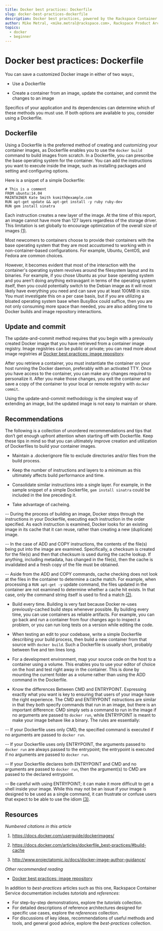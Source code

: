 ```yaml
---
title: Docker best practices: Dockerfile
slug: docker-best-practices-dockerfile
description: Docker best practices, powered by the Rackspace Container Service
author: Mike Metral, <mike.metral@rackspace.com>, Rackspace Product Architect
topics:
  - docker
  - beginner
---
```


# Docker best practices: Dockerfile

You can save a customized Docker image in either of two ways:,

-   Use a Dockerfile

-   Create a container from an image, update the container,
    and commit the changes to an image

Specifics of your application and its dependencies can determine which
of these methods you must use. If both options are available to you,
consider using a Dockerfile.

## Dockerfile

Using a Dockerfile is the preferred method of creating and customizing your
container images, as Dockerfile enables you to use
the `docker build` command to
build images from scratch. In a Dockerfile, you can prescribe the base
operating system for the container. You can add the instructions you want to
execute inside the image, such as installing packages and setting and
configuring options.

Here is a snippet of a simple Dockerfile:

    # This is a comment
    FROM ubuntu:14.04
    MAINTAINER Kate Smith ksmith@example.com
    RUN apt-get update && apt-get install -y ruby ruby-dev
    RUN gem install sinatra

Each instruction creates a new layer of the image. At the time of this
report, an image cannot have more than 127 layers regardless of the
storage driver. This limitation is set globally to encourage
optimization of the overall size of images [(1)](#resources).

Most newcomers to containers choose to provide their containers with
the base operating system that they are most accustomed to working with
in non-container-based configurations. For example, Ubuntu, CentOS, and Fedora
are common choices.

However, it becomes evident that most of the interaction with the container's
operating system revolves around the filesystem layout and its binaries.
For example,
if you chose Ubuntu as your base operating system and you aren’t doing anything
extravagant in terms of the operating system itself, then you could potentially
switch to the Debian image as it will most likely have everything you need and
can save you at least 100MB in size. You must investigate this on a per case basis,
but if you are utilizing a bloated operating system base when BusyBox could suffice,
then you are not only consuming more space than needed, you are also adding
time to Docker builds and image repository interactions.

## Update and commit

The update-and-commit method requires that you begin with a previously created
Docker image that you have retrieved from a container
image registry. Image registries can be public or private;
you can read more about image registries at
[Docker best practices: image repository](/docker-best-practices-image-repository/).

After you retrieve a container, you must
instantiate the container on your host
running the Docker daemon, preferably with an activated TTY. Once you
have access to the container, you can make any changes required to
personalize it. After you make those changes, you exit the container and
save a copy of the container to your local or
remote registry with `docker commit`.

Using the update-and-commit methodology is the simplest way of
extending an image, but the updated image is not easy to maintain or share.

## Recommendations

The following is a collection of unordered recommendations and tips
that don’t get enough upfront attention when starting off with Dockerfile.
Keep these tips in mind so that you can ultimately improve
creation and utilization of Dockerfiles to build your container images.

-   Maintain a .dockerignore file to exclude directories and/or files from
    the build process.

-   Keep the number of instructions and layers to a minimum as this
    ultimately affects build performance and time.

-   Consolidate similar instructions into a single layer.
    For example, in the sample snippet of a simple Dockerfile,
    `gem install sinatra` could be included in the line preceding it.

-   Take advantage of cacheing.

--  During the process of building an image, Docker steps
    through the instructions in your Dockerfile, executing each instruction in
    the order specified. As each instruction is examined, Docker looks
    for an existing image in its cache that it can reuse, rather
    than creating a new (duplicate) image.

--  In the case of ADD and COPY instructions, the contents of
    the file(s) being put into the image are examined.
    Specifically, a checksum is created for the file(s) and then that
    checksum is used during the cache lookup. If anything, including metadata, has
    changed in the file(s), then the cache
    is invalidated and a fresh copy of the file must be obtained.

--  Aside from the ADD and COPY commands, cache checking does not
    look at the files in the container to determine a cache match.
    For example, when processing a `RUN apt-get -y` update
    command, the files updated in the container are not
    examined to determine whether a cache hit exists. In that case, only
    the command string itself is used to find a match [(2)](#resources).

-   Build every time. Building is very fast because Docker re-uses
    previously-cached build steps whenever possible.
    By building every time, you can use containers as reliable artifacts.
    For example,
    you can go back and run a container from four changes ago to inspect a
    problem, or you can run long tests on a version while editing the code.

-   When testing an edit to your codebase, write a simple Dockerfile
    describing your build process, then
    build a new container from that source with `docker build`.
    Such a Dockerfile is usually short, probably between five and ten lines long.

-   For a development environment, map your source code on the host to
    a container using a volume. This enables you to use your editor of
    choice on the host and test right away in the container.
    This is done by mounting the current folder as a volume
    rather than using the ADD command in the Dockerfile.

-   Know the differences Between CMD and ENTRYPOINT.
    Expressing exactly what you want is key
    to ensuring that users of your image have the right experience.
    The CMD and ENTRYPOINT nstructions are similar in that they both specify
    commands that run in an image, but there is an important
    difference: CMD simply sets a command to run in the image if
    no arguments are passed to `docker run`, while ENTRYPOINT is
    meant to make your image behave like a binary. The rules are
    essentially:

-- If your Dockerfile uses only CMD, the specified command is executed
   if no arguments are passed to `docker run`.

-- If your Dockerfile uses only ENTRYPOINT, the arguments passed to
   `docker run` are always passed to the entrypoint; the entrypoint
   is executed if no arguments are passed to `docker run`.

-- If your Dockerfile declares both ENTRYPOINT and CMD
   and no arguments are passed to `docker run`, then the argument(s)
   to CMD are passed to the declared entrypoint.

-- Be careful with using ENTRYPOINT; it can make it more difficult to
   get a shell inside your image. While this may not be an issue if your
   image is designed to be used as a single command, it can frustrate or
   confuse users that expect to be able to use the idiom [(3)](#resources).

<a name="resources"></a>
## Resources

*Numbered citations in this article*

1. <https://docs.docker.com/userguide/dockerimages/>

2. <https://docs.docker.com/articles/dockerfile_best-practices/#build-cache>

3. <http://www.projectatomic.io/docs/docker-image-author-guidance/>

*Other recommended reading*

- [Docker best practices: image repository](/docker-best-practices-image-repository/)

In addition to *best-practices* articles such as this one,
Rackspace Container Service documentation includes *tutorials* and *references*:

* For step-by-step demonstrations, explore the *tutorials* collection.
* For detailed descriptions of reference architectures designed
  for specific use cases,
  explore the *references* collection.
* For discussions of key ideas, recommendations of useful methods and tools, and
  general good advice, explore the *best-practices* collection.
